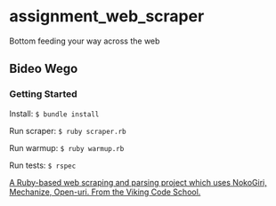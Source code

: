 # assignment_web_scraper
Bottom feeding your way across the web

## Bideo Wego

### Getting Started

Install: `$ bundle install`

Run scraper: `$ ruby scraper.rb`

Run warmup: `$ ruby warmup.rb`

Run tests: `$ rspec`


[A Ruby-based web scraping and parsing project which uses NokoGiri, Mechanize, Open-uri.  From the Viking Code School.](http://www.vikingcodeschool.com)


